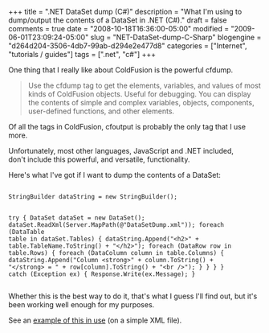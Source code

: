 +++
title = ".NET DataSet dump (C#)"
description = "What I'm using to dump/output the contents of a DataSet in .NET (C#)."
draft = false
comments = true
date = "2008-10-18T16:36:00-05:00"
modified = "2009-06-01T23:09:24-05:00"
slug = "NET-DataSet-dump-C-Sharp"
blogengine = "d264d204-3506-4db7-99ab-d294e2e477d8"
categories = ["Internet", "tutorials / guides"]
tags = [".net", "c#"]
+++

<p>One thing that I really like about ColdFusion is the powerful cfdump.</p>
<blockquote>
<p>Use the cfdump tag to get the elements, variables, and values of most kinds of ColdFusion objects. Useful for debugging. You can display the contents of simple and complex variables, objects, components, user-defined functions, and other elements.&nbsp;</p>
</blockquote>
<p>Of all the tags in ColdFusion, cfoutput is probably the only tag that I use more.</p>
<p>Unfortunately, most other languages, JavaScript and&nbsp;.NET included, don't&nbsp;include this powerful, and versatile, functionality.</p>
<p>Here's what I've got if I want to dump the contents of a DataSet:</p>
<pre class="code"><code class="csharp">
StringBuilder dataString = new StringBuilder();

try {
	DataSet dataSet = new DataSet();
	dataSet.ReadXml(Server.MapPath(@"DataSetDump.xml"));
	foreach (DataTable table in dataSet.Tables) {
		dataString.Append("&lt;h2&gt;" + table.TableName.ToString() + "&lt;/h2&gt;");
		foreach (DataRow row in table.Rows) {
			foreach (DataColumn column in table.Columns) {
				dataString.Append("Column &lt;strong&gt;" + column.ToString() + "&lt;/strong&gt; = " + row[column].ToString() + "&lt;br /&gt;");
			}
		}
	}
} catch (Exception ex) {
	Response.Write(ex.Message);
}
</code></pre>
<p>Whether this is the best way to do it, that's what I guess I'll find out, but it's been working well enough for my purposes.</p>
<p>See an <a href="http://jamesrskemp.com/testing/asp.net/DataSetDump.aspx">example of this in use</a> (on a simple XML file).</p>
